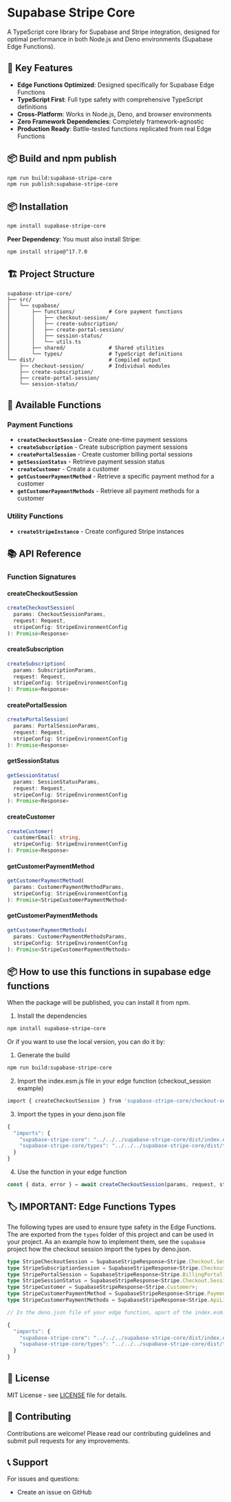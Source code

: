 # Supabase Stripe Core

A TypeScript core library for Supabase and Stripe integration, designed for optimal performance in both Node.js and Deno environments (Supabase Edge Functions).

## 🚀 Key Features

- **Edge Functions Optimized**: Designed specifically for Supabase Edge Functions
- **TypeScript First**: Full type safety with comprehensive TypeScript definitions
- **Cross-Platform**: Works in Node.js, Deno, and browser environments
- **Zero Framework Dependencies**: Completely framework-agnostic
- **Production Ready**: Battle-tested functions replicated from real Edge Functions

## 📦 Build and npm publish

```bash
npm run build:supabase-stripe-core
npm run publish:supabase-stripe-core
```

## 📦 Installation

```bash
npm install supabase-stripe-core
```

**Peer Dependency**: You must also install Stripe:
```bash
npm install stripe@^17.7.0
```

## 🏗️ Project Structure

```
supabase-stripe-core/
├── src/
│   └── supabase/
│       ├── functions/           # Core payment functions
│       │   ├── checkout-session/
│       │   ├── create-subscription/
│       │   ├── create-portal-session/
│       │   ├── session-status/
│       │   └── utils.ts
│       ├── shared/              # Shared utilities
│       └── types/               # TypeScript definitions
└── dist/                        # Compiled output
    ├── checkout-session/        # Individual modules
    ├── create-subscription/
    ├── create-portal-session/
    └── session-status/
```

## 🎯 Available Functions

### Payment Functions
- **`createCheckoutSession`** - Create one-time payment sessions
- **`createSubscription`** - Create subscription payment sessions  
- **`createPortalSession`** - Create customer billing portal sessions
- **`getSessionStatus`** - Retrieve payment session status
- **`createCustomer`** - Create a customer
- **`getCustomerPaymentMethod`** - Retrieve a specific payment method for a customer
- **`getCustomerPaymentMethods`** - Retrieve all payment methods for a customer

### Utility Functions
- **`createStripeInstance`** - Create configured Stripe instances

## 📚 API Reference

### Function Signatures

#### createCheckoutSession
```typescript
createCheckoutSession(
  params: CheckoutSessionParams,
  request: Request,
  stripeConfig: StripeEnvironmentConfig
): Promise<Response>
```

#### createSubscription
```typescript
createSubscription(
  params: SubscriptionParams,
  request: Request,
  stripeConfig: StripeEnvironmentConfig
): Promise<Response>
```

#### createPortalSession
```typescript
createPortalSession(
  params: PortalSessionParams,
  request: Request,
  stripeConfig: StripeEnvironmentConfig
): Promise<Response>
```

#### getSessionStatus
```typescript
getSessionStatus(
  params: SessionStatusParams,
  request: Request,
  stripeConfig: StripeEnvironmentConfig
): Promise<Response>
```

#### createCustomer
```typescript
createCustomer(
  customerEmail: string,
  stripeConfig: StripeEnvironmentConfig
): Promise<Response>
```

#### getCustomerPaymentMethod
```typescript
getCustomerPaymentMethod(
  params: CustomerPaymentMethodParams,
  stripeConfig: StripeEnvironmentConfig
): Promise<StripeCustomerPaymentMethod>
```

#### getCustomerPaymentMethods
```typescript
getCustomerPaymentMethods(
  params: CustomerPaymentMethodsParams,
  stripeConfig: StripeEnvironmentConfig
): Promise<StripeCustomerPaymentMethods>
```

## 📦 How to use this functions in supabase edge functions

When the package will be published, you can install it from npm.

1. Install the dependencies
```bash
npm install supabase-stripe-core
```

Or if you want to use the local version, you can do it by:

1. Generate the build
```bash
npm run build:supabase-stripe-core
```

2. Import the index.esm.js file in your edge function (checkout_session example)
```bash
import { createCheckoutSession } from 'supabase-stripe-core/checkout-session';
```

3. Import the types in your deno.json file
```typescript
{
  "imports": {
    "supabase-stripe-core": "../../../supabase-stripe-core/dist/index.esm.js",
    "supabase-stripe-core/types": "../../../supabase-stripe-core/dist/types/index.d.ts"
  }
}
```

4. Use the function in your edge function
```typescript
const { data, error } = await createCheckoutSession(params, request, stripeConfig);
```


## 🏷️ IMPORTANT: Edge Functions Types

The following types are used to ensure type safety in the Edge Functions. The are exported from the `types` folder of this project and can be used in your project. As an example how to implement them, see the `supabase` project how the checkout session import the types by deno.json.

```typescript
type StripeCheckoutSession = SupabaseStripeResponse<Stripe.Checkout.Session>;
type StripeSubscriptionSession = SupabaseStripeResponse<Stripe.Checkout.Session>;
type StripePortalSession = SupabaseStripeResponse<Stripe.BillingPortal.Session>;
type StripeSessionStatus = SupabaseStripeResponse<Stripe.Checkout.Session>;
type StripeCustomer = SupabaseStripeResponse<Stripe.Customer>;
type StripeCustomerPaymentMethod = SupabaseStripeResponse<Stripe.PaymentMethod>;
type StripeCustomerPaymentMethods = SupabaseStripeResponse<Stripe.ApiList<Stripe.PaymentMethod>>;

// In the deno.json file of your edge function, apart of the index.esm.js file, add the following imports:

{
  "imports": {
    "supabase-stripe-core": "../../../supabase-stripe-core/dist/index.esm.js",
    "supabase-stripe-core/types": "../../../supabase-stripe-core/dist/types/index.d.ts"
  }
} 

```

## 📄 License

MIT License - see [LICENSE](LICENSE) file for details.

## 🤝 Contributing

Contributions are welcome! Please read our contributing guidelines and submit pull requests for any improvements.

## 📞 Support

For issues and questions:
- Create an issue on GitHub
